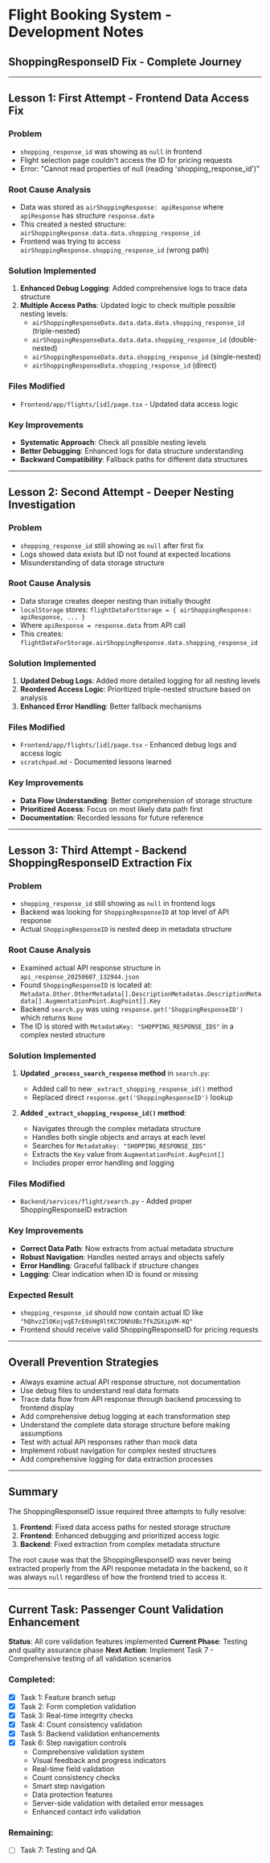 # Flight Booking System - Development Notes

## ShoppingResponseID Fix - Complete Journey

---

## Lesson 1: First Attempt - Frontend Data Access Fix

### Problem
- `shopping_response_id` was showing as `null` in frontend
- Flight selection page couldn't access the ID for pricing requests
- Error: "Cannot read properties of null (reading 'shopping_response_id')"

### Root Cause Analysis
- Data was stored as `airShoppingResponse: apiResponse` where `apiResponse` has structure `response.data`
- This created a nested structure: `airShoppingResponse.data.data.shopping_response_id`
- Frontend was trying to access `airShoppingResponse.shopping_response_id` (wrong path)

### Solution Implemented
1. **Enhanced Debug Logging**: Added comprehensive logs to trace data structure
2. **Multiple Access Paths**: Updated logic to check multiple possible nesting levels:
   - `airShoppingResponseData.data.data.data.shopping_response_id` (triple-nested)
   - `airShoppingResponseData.data.data.shopping_response_id` (double-nested)
   - `airShoppingResponseData.data.shopping_response_id` (single-nested)
   - `airShoppingResponseData.shopping_response_id` (direct)

### Files Modified
- `Frontend/app/flights/[id]/page.tsx` - Updated data access logic

### Key Improvements
- **Systematic Approach**: Check all possible nesting levels
- **Better Debugging**: Enhanced logs for data structure understanding
- **Backward Compatibility**: Fallback paths for different data structures

---

## Lesson 2: Second Attempt - Deeper Nesting Investigation

### Problem
- `shopping_response_id` still showing as `null` after first fix
- Logs showed data exists but ID not found at expected locations
- Misunderstanding of data storage structure

### Root Cause Analysis
- Data storage creates deeper nesting than initially thought
- `localStorage` stores: `flightDataForStorage = { airShoppingResponse: apiResponse, ... }`
- Where `apiResponse = response.data` from API call
- This creates: `flightDataForStorage.airShoppingResponse.data.shopping_response_id`

### Solution Implemented
1. **Updated Debug Logs**: Added more detailed logging for all nesting levels
2. **Reordered Access Logic**: Prioritized triple-nested structure based on analysis
3. **Enhanced Error Handling**: Better fallback mechanisms

### Files Modified
- `Frontend/app/flights/[id]/page.tsx` - Enhanced debug logs and access logic
- `scratchpad.md` - Documented lessons learned

### Key Improvements
- **Data Flow Understanding**: Better comprehension of storage structure
- **Prioritized Access**: Focus on most likely data path first
- **Documentation**: Recorded lessons for future reference

---

## Lesson 3: Third Attempt - Backend ShoppingResponseID Extraction Fix

### Problem
- `shopping_response_id` still showing as `null` in frontend logs
- Backend was looking for `ShoppingResponseID` at top level of API response
- Actual `ShoppingResponseID` is nested deep in metadata structure

### Root Cause Analysis
- Examined actual API response structure in `api_response_20250607_132944.json`
- Found `ShoppingResponseID` is located at: `Metadata.Other.OtherMetadata[].DescriptionMetadatas.DescriptionMetadata[].AugmentationPoint.AugPoint[].Key`
- Backend `search.py` was using `response.get('ShoppingResponseID')` which returns `None`
- The ID is stored with `MetadataKey: "SHOPPING_RESPONSE_IDS"` in a complex nested structure

### Solution Implemented
1. **Updated `_process_search_response` method** in `search.py`:
   - Added call to new `_extract_shopping_response_id()` method
   - Replaced direct `response.get('ShoppingResponseID')` lookup

2. **Added `_extract_shopping_response_id()` method**:
   - Navigates through the complex metadata structure
   - Handles both single objects and arrays at each level
   - Searches for `MetadataKey: "SHOPPING_RESPONSE_IDS"`
   - Extracts the `Key` value from `AugmentationPoint.AugPoint[]`
   - Includes proper error handling and logging

### Files Modified
- `Backend/services/flight/search.py` - Added proper ShoppingResponseID extraction

### Key Improvements
- **Correct Data Path**: Now extracts from actual metadata structure
- **Robust Navigation**: Handles nested arrays and objects safely
- **Error Handling**: Graceful fallback if structure changes
- **Logging**: Clear indication when ID is found or missing

### Expected Result
- `shopping_response_id` should now contain actual ID like `"hQhvzZlOKojvqE7cE0sHg9ltKC7DNhUBc7fkZGXipVM-KQ"`
- Frontend should receive valid ShoppingResponseID for pricing requests

---

## Overall Prevention Strategies
- Always examine actual API response structure, not documentation
- Use debug files to understand real data formats
- Trace data flow from API response through backend processing to frontend display
- Add comprehensive debug logging at each transformation step
- Understand the complete data storage structure before making assumptions
- Test with actual API responses rather than mock data
- Implement robust navigation for complex nested structures
- Add comprehensive logging for data extraction processes

---

## Summary
The ShoppingResponseID issue required three attempts to fully resolve:
1. **Frontend**: Fixed data access paths for nested storage structure
2. **Frontend**: Enhanced debugging and prioritized access logic
3. **Backend**: Fixed extraction from complex metadata structure

The root cause was that the ShoppingResponseID was never being extracted properly from the API response metadata in the backend, so it was always `null` regardless of how the frontend tried to access it.

---

## Current Task: Passenger Count Validation Enhancement

**Status**: All core validation features implemented
**Current Phase**: Testing and quality assurance phase
**Next Action**: Implement Task 7 - Comprehensive testing of all validation scenarios

### Completed:
- [x] Task 1: Feature branch setup
- [x] Task 2: Form completion validation
- [x] Task 3: Real-time integrity checks
- [x] Task 4: Count consistency validation
- [x] Task 5: Backend validation enhancements
- [x] Task 6: Step navigation controls
  - Comprehensive validation system
  - Visual feedback and progress indicators
  - Real-time field validation
  - Count consistency checks
  - Smart step navigation
  - Data protection features
  - Server-side validation with detailed error messages
  - Enhanced contact info validation

### Remaining:
- [ ] Task 7: Testing and QA